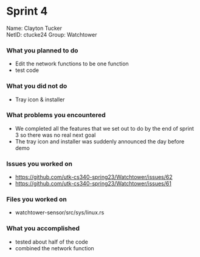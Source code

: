 # Sprint 4

Name: Clayton Tucker  
NetID: ctucke24 
Group: Watchtower  

### What you planned to do

- Edit the network functions to be one function
- test code


### What you did not do

- Tray icon & installer

### What problems you encountered

- We completed all the features that we set out to do by the end of sprint 3 so there was no real next goal
- The tray icon and installer was suddenly announced the day before demo


### Issues you worked on

- https://github.com/utk-cs340-spring23/Watchtower/issues/62
- https://github.com/utk-cs340-spring23/Watchtower/issues/61


### Files you worked on

- watchtower-sensor/src/sys/linux.rs


### What you accomplished

- tested about half of the code
- combined the network function
